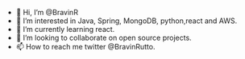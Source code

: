 - 👋 Hi, I’m @BravinR
- 👀 I’m interested in Java, Spring, MongoDB, python,react and AWS.
- 🌱 I’m currently learning react.
- 💞️ I’m looking to collaborate on open source projects.
- 📫 How to reach me twitter @BravinRutto.

<!---
BravinR/BravinR is a ✨ special ✨ repository because its `README.md` (this file) appears on your GitHub profile.
You can click the Preview link to take a look at your changes.
--->
